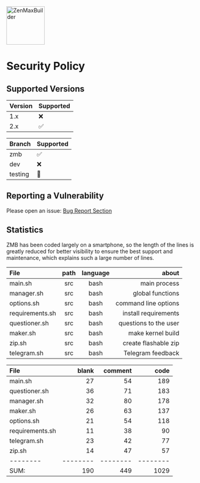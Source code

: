 <a href="https://kernel-builder.com" target="blank\_">
<img height="100" alt="ZenMaxBuilder" src="https://raw.githubusercontent.com/grm34/ZenMaxBuilder/zmb/docs/assets/images/zmb.png" />
</a>
<br>

# Security Policy

## Supported Versions

| Version | Supported          |
| ------- | ------------------ |
| 1.x     | :x:                |
| 2.x     | :white_check_mark: |

| Branch  | Supported             |
| ------- | --------------------- |
| zmb     | :white_check_mark:    |
| dev     | :x:                   |
| testing | :construction_worker: |

## Reporting a Vulnerability

Please open an issue: [Bug Report Section](https://github.com/grm34/ZenMaxBuilder/issues/new/choose)

## Statistics

ZMB has been coded largely on a smartphone, so the length of the lines is greatly reduced for better visibility to ensure the best support and maintenance, which explains such a large number of lines.

| File            | path | language |                 about |
| :-------------- | :--: | :------: | --------------------: |
| main.sh         | src  |   bash   |          main process |
| manager.sh      | src  |   bash   |      global functions |
| options.sh      | src  |   bash   |  command line options |
| requirements.sh | src  |   bash   |  install requirements |
| questioner.sh   | src  |   bash   | questions to the user |
| maker.sh        | src  |   bash   |     make kernel build |
| zip.sh          | src  |   bash   |  create flashable zip |
| telegram.sh     | src  |   bash   |     Telegram feedback |

| File            |    blank |  comment |     code |
| :-------------- | -------: | -------: | -------: |
| main.sh         |       27 |       54 |      189 |
| questioner.sh   |       36 |       71 |      183 |
| manager.sh      |       32 |       80 |      178 |
| maker.sh        |       26 |       63 |      137 |
| options.sh      |       21 |       54 |      118 |
| requirements.sh |       11 |       38 |       90 |
| telegram.sh     |       23 |       42 |       77 |
| zip.sh          |       14 |       47 |       57 |
| --------        | -------- | -------- | -------- |
| SUM:            |      190 |      449 |     1029 |
